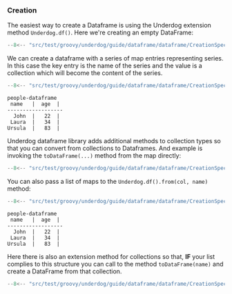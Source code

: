 ### Creation

The easiest way to create a Dataframe is using the Underdog extension method `Underdog.df()`. Here we're creating an empty DataFrame:

```groovy title="empty dataframe"
--8<-- "src/test/groovy/underdog/guide/dataframe/dataframe/CreationSpec.groovy:empty"
```

We can create a dataframe with a series of map entries representing series. In this case the key entry is the name of the series and the value is a collection which will become the content of the series.

```groovy title="dataframe from a map"
--8<-- "src/test/groovy/underdog/guide/dataframe/dataframe/CreationSpec.groovy:from_map"
```

```shell title="output"
people-dataframe
 name   |  age  |
------------------
  John  |   22  |
 Laura  |   34  |
Ursula  |   83  |
```

Underdog dataframe library adds additional methods to collection types so that you can convert from collections to Dataframes. And example is invoking the `toDataFrame(...)` method from the map directly:

```groovy title="map extension"
--8<-- "src/test/groovy/underdog/guide/dataframe/dataframe/CreationSpec.groovy:map_extension"
```

You can also pass a list of maps to the `Underdog.df().from(col, name)` method:

```groovy title="collection of maps"
--8<-- "src/test/groovy/underdog/guide/dataframe/dataframe/CreationSpec.groovy:collectionsOfMaps"
```

```shell title="output"
people-dataframe
 name   |  age  |
------------------
  John  |   22  |
 Laura  |   34  |
Ursula  |   83  |
```

Here there is also an extension method for collections so that, **IF** your list complies to this structure you can call to the method `toDataFrame(name)` and create a DataFrame from that collection.

```groovy title="collection extension"
--8<-- "src/test/groovy/underdog/guide/dataframe/dataframe/CreationSpec.groovy:collectionsOfMaps_extension"
```
